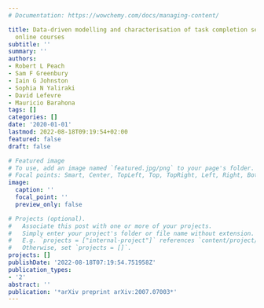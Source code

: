 ```yaml
---
# Documentation: https://wowchemy.com/docs/managing-content/

title: Data-driven modelling and characterisation of task completion sequences in
  online courses
subtitle: ''
summary: ''
authors:
- Robert L Peach
- Sam F Greenbury
- Iain G Johnston
- Sophia N Yaliraki
- David Lefevre
- Mauricio Barahona
tags: []
categories: []
date: '2020-01-01'
lastmod: 2022-08-18T09:19:54+02:00
featured: false
draft: false

# Featured image
# To use, add an image named `featured.jpg/png` to your page's folder.
# Focal points: Smart, Center, TopLeft, Top, TopRight, Left, Right, BottomLeft, Bottom, BottomRight.
image:
  caption: ''
  focal_point: ''
  preview_only: false

# Projects (optional).
#   Associate this post with one or more of your projects.
#   Simply enter your project's folder or file name without extension.
#   E.g. `projects = ["internal-project"]` references `content/project/deep-learning/index.md`.
#   Otherwise, set `projects = []`.
projects: []
publishDate: '2022-08-18T07:19:54.751958Z'
publication_types:
- '2'
abstract: ''
publication: '*arXiv preprint arXiv:2007.07003*'
---
```

